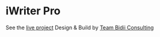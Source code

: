 # iWriter Pro

See the [live project](https://iwriterpro.com)
Design & Build by [Team Bidii Consulting](https://teambidii.co.ke)
